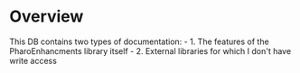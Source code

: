 # OverviewThis DB contains two types of documentation:    - 1. The features of the PharoEnhancments library itself    - 2. External libraries for which I don't have write access